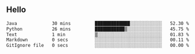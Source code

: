 ## Hello
<!--START_SECTION:waka-->

```txt
Java             30 mins         █████████████░░░░░░░░░░░░   52.30 %
Python           26 mins         ███████████▒░░░░░░░░░░░░░   45.75 %
Text             1 min           ▒░░░░░░░░░░░░░░░░░░░░░░░░   01.83 %
Markdown         0 secs          ░░░░░░░░░░░░░░░░░░░░░░░░░   00.11 %
GitIgnore file   0 secs          ░░░░░░░░░░░░░░░░░░░░░░░░░   00.00 %
```

<!--END_SECTION:waka-->
